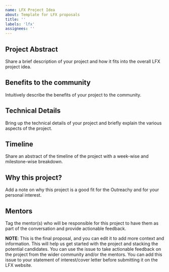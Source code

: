 ```yaml
---
name: LFX Project Idea
about: Template for LFX proposals
title: ''
labels: 'lfx'
assignees: ''
---
```


## Project Abstract

Share a brief description of your project and how it fits into the overall LFX project idea.

## Benefits to the community

Intuitively describe the benefits of your project to the community.

## Technical Details

Bring up the technical details of your project and briefly explain the various aspects of the project.

## Timeline

Share an abstract of the timeline of the project with a week-wise and milestone-wise breakdown.

## Why this project?

Add a note on why this project is a good fit for the Outreachy and for your personal interest.

## Mentors

Tag the mentor(s) who will be responsible for this project to have them as part of the conversation and provide actionable feedback.

**NOTE**: This is the final proposal, and you can edit it to add more context and information. This will help us get started with the project and stacking the potential candidates. You can use the issue to take actionable feedback on the project from the wider community and/or the mentors. You can add this issue to your statement of interest/cover letter before submitting it on the LFX website.
